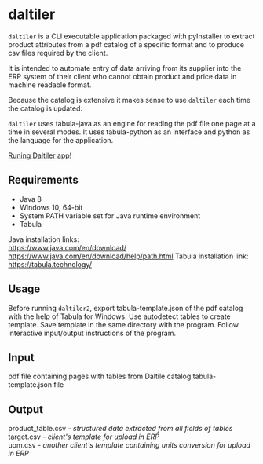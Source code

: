 # daltiler
`daltiler` is a CLI executable application packaged with pyInstaller to extract product attributes from a pdf catalog of a specific format and to produce csv files required by the client.  

It is intended to automate entry of data arriving from its supplier into the ERP system of their client who cannot obtain product and price data in machine readable format. 
 
Because the catalog is extensive it makes sense to use `daltiler` each time the catalog is updated.

`daltiler` uses tabula-java as an engine for reading the pdf file one page at a time in several modes. It uses tabula-python as an interface and python as the language for the application.

[Runing Daltiler app!](Daltiler_ui.gif "Running Daltiler app")

## Requirements
- Java 8
- Windows 10, 64-bit
- System PATH variable set for Java runtime environment
- Tabula

Java installation links:  
https://www.java.com/en/download/  
https://www.java.com/en/download/help/path.html
Tabula installation link:  
https://tabula.technology/

## Usage
Before running `daltiler2`, export tabula-template.json of the pdf catalog with the help of Tabula for Windows. Use autodetect tables to create template. Save template in the same directory with the program.
Follow interactive input/output instructions of the program.

## Input
pdf file containing pages with tables from Daltile catalog
tabula-template.json file

## Output
product_table.csv - *structured data extracted from all fields of tables*   
target.csv - *client's template for upload in ERP*  
uom.csv - *another client's template containing units conversion for upload in ERP*  

